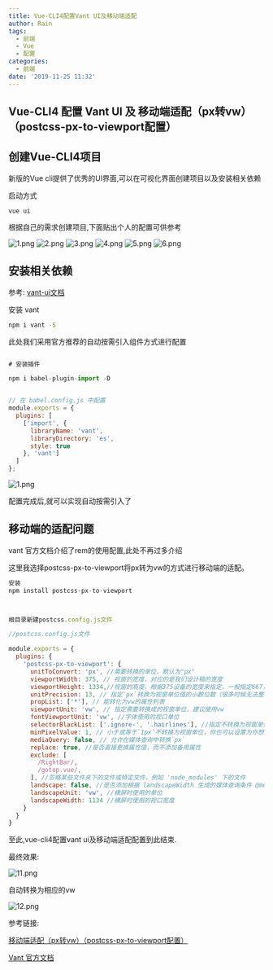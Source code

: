 ```yaml
---
title: Vue-CLI4配置Vant UI及移动端适配
author: Rain
tags:
  - 前端
  - Vue
  - 配置
categories:
  - 前端
date: '2019-11-25 11:32'
---
```


<Boxx/>

## Vue-CLI4 配置 Vant UI 及 移动端适配（px转vw）（postcss-px-to-viewport配置）

## 创建Vue-CLI4项目

新版的Vue cli提供了优秀的UI界面,可以在可视化界面创建项目以及安装相关依赖

启动方式
```
vue ui
```

根据自己的需求创建项目,下面贴出个人的配置可供参考

![1.png](https://i.loli.net/2019/11/25/AY8nfeIB3NZ95Kz.png)
![2.png](https://i.loli.net/2019/11/25/UIeRp85aW7OBxzd.png)
![3.png](https://i.loli.net/2019/11/25/u8gVGWysZI7QhmH.png)
![4.png](https://i.loli.net/2019/11/25/Y3Gj6KaqunmVEHL.png)
![5.png](https://i.loli.net/2019/11/25/QAi8MSqYRc4Vh1B.png)
![6.png](https://i.loli.net/2019/11/25/9AFIDixChqJMnpo.png)

## 安装相关依赖

参考:
[vant-ui文档](https://youzan.github.io/vant/#/zh-CN/intro)

安装 vant

```bash
npm i vant -S
```

此处我们采用官方推荐的自动按需引入组件方式进行配置

```javascript

# 安装插件

npm i babel-plugin-import -D


// 在 babel.config.js 中配置
module.exports = {
  plugins: [
    ['import', {
      libraryName: 'vant',
      libraryDirectory: 'es',
      style: true
    }, 'vant']
  ]
};
```

![1.png](https://i.loli.net/2019/11/25/vxSkGQ19O2ADlyc.png)

配置完成后,就可以实现自动按需引入了

## 移动端的适配问题

vant 官方文档介绍了rem的使用配置,此处不再过多介绍

这里我选择postcss-px-to-viewport将px转为vw的方式进行移动端的适配。

```javascript
安装
npm install postcss-px-to-viewport



根目录新建postcss.config.js文件

//postcss.config.js文件

module.exports = {
  plugins: {
    'postcss-px-to-viewport': {
      unitToConvert: 'px', //需要转换的单位，默认为"px"
      viewportWidth: 375, // 视窗的宽度，对应的是我们设计稿的宽度
      viewportHeight: 1334,//视窗的高度，根据375设备的宽度来指定，一般指定667，也可以不配置
      unitPrecision: 13, // 指定`px`转换为视窗单位值的小数位数（很多时候无法整除）
      propList: ['*'], // 能转化为vw的属性列表
      viewportUnit: 'vw', // 指定需要转换成的视窗单位，建议使用vw
      fontViewportUnit: 'vw', //字体使用的视口单位
      selectorBlackList: ['.ignore-', '.hairlines'], //指定不转换为视窗单位的类，可以自定义，可以无限添加,建议定义一至两个通用的类名
      minPixelValue: 1, // 小于或等于`1px`不转换为视窗单位，你也可以设置为你想要的值
      mediaQuery: false, // 允许在媒体查询中转换`px`
      replace: true, //是否直接更换属性值，而不添加备用属性
      exclude: [
        /RightBar/,
        /gotop.vue/,
      ], //忽略某些文件夹下的文件或特定文件，例如 'node_modules' 下的文件
      landscape: false, //是否添加根据 landscapeWidth 生成的媒体查询条件 @media (orientation: landscape)
      landscapeUnit: 'vw', //横屏时使用的单位
      landscapeWidth: 1134 //横屏时使用的视口宽度
    }
  }
}

```

至此,vue-cli4配置vant ui及移动端适配配置到此结束.

最终效果:

![11.png](https://i.loli.net/2019/11/26/m3PBtkpXh8q6SOY.png)

自动转换为相应的vw

![12.png](https://i.loli.net/2019/11/26/kiAGRsMTIZ7Ka8W.png)

参考链接: 

[移动端适配（px转vw）（postcss-px-to-viewport配置）](https://juejin.im/post/5d415603e51d4561d044cc51)

[Vant 官方文档](https://youzan.github.io/vant/#/zh-CN/intro)
